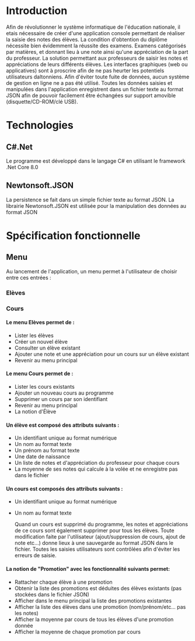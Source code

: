 # Introduction
Afin de révolutionner le système informatique de l'éducation nationale, il etais nécessaire de créer d'une application console permettant de réaliser la saisie des notes des élèves.  La condition d'obtention du diplôme nécessite bien évidemment la réussite des examens. Examens catégorisés par matières, et donnant lieu à une note ainsi qu'une appréciation de la part du professeur.
La solution permettant aux professeurs de saisir les notes et appréciations de leurs différents élèves. Les interfaces graphiques (web ou applicatives) sont à proscrire afin de ne pas heurter les potentiels utilisateurs daltonniens. Afin d'éviter toute fuite de données, aucun système de gestion en ligne ne a pas  été utilisé. Toutes les données saisies et manipulées dans l'application enregistrent dans un fichier texte au format JSON afin de pouvoir facilement être échangées sur support amovible (disquette/CD-ROM/clé USB).
# Technologies
## C#.Net
Le programme est développé dans le langage C# en utilisant le framework .Net Core 8.0
## Newtonsoft.JSON
La persistence se fait dans un simple fichier texte au format JSON.
La librairie Newtonsoft.JSON est utilisée pour la manipulation des données au format JSON
# Spécification fonctionnelle
## Menu
Au lancement de l'application, un menu permet à l'utilisateur de choisir entre ces entrées :
### Elèves
### Cours
#### Le menu Elèves permet de :
* Lister les élèves
* Créer un nouvel élève
* Consulter un élève existant
* Ajouter une note et une appréciation pour un cours sur un élève existant
* Revenir au menu principal
#### Le menu Cours permet de :
* Lister les cours existants
* Ajouter un nouveau cours au programme
* Supprimer un cours par son identifiant
* Revenir au menu principal
* La notion d'Élève
#### Un élève est composé des attributs suivants :
* Un identifiant unique au format numérique
* Un nom au format texte
* Un prénom au format texte
* Une date de naissance
* Un liste de notes et d'appréciation du professeur  pour chaque cours
* La moyenne de ses notes qui calcule à la volée et ne enregistre pas dans le fichier
#### Un cours est composés des attributs suivants :
* Un identifiant unique au format numérique
* Un nom au format texte
    
  Quand un cours est supprimé du programme,  les notes et appréciations de ce cours sont également supprimer pour tous les élèves.
  Toute modification faite par l'utilisateur (ajout/suppression de cours, ajout de note etc...) donne lieux à une sauvegarde au format JSON dans le fichier.
  Toutes les saisies utilisateurs sont contrôlées afin d'éviter les erreurs de saisie.
#### La notion de "Promotion" avec les fonctionnalité suivants permet:
* Rattacher chaque élève   à une promotion
* Obtenir la liste des promotions est déduites des élèves existants (pas stockées dans le fichier JSON)
* Afficher dans le menu principal  la liste des promotions existantes
* Afficher la liste des élèves dans une promotion (nom/prénom/etc... pas les notes)
* Afficher la moyenne par cours de tous les élèves d'une promotion donnée
* Afficher  la moyenne de chaque promotion par cours
  
